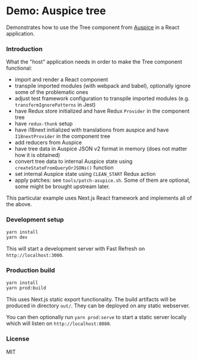 # Demo: Auspice tree

Demonstrates how to use the Tree component from [Auspice](https://github.com/nextstrain/auspice) in a React application.

### Introduction

What the "host" application needs in order to make the Tree component functional:

- import and render a React component
- transpile imported modules (with webpack and babel), optionally ignore some of the problematic ones
- adjust test framework configuration to transpile imported modules (e.g. `transformIgnorePatterns` in Jest)
- have Redux store initialized and have Redux `Provider` in the component tree
- have `redux-thunk` setup
- have i18next initialized with translations from auspice and have `I18nextProvider` in the component tree
- add reducers from Auspice
- have tree data in Auspice JSON v2 format in memory (does not matter how it is obtained)
- convert tree data to internal Auspice state using `createStateFromQueryOrJSONs()` function
- set internal Auspice state using `CLEAN_START` Redux action
- apply patches: see `tools/patch-asupice.sh`. Some of them are optional, some might be brought upstream later.

This particular example uses Next.js React framework and implements all of the above.

### Development setup

```bash
yarn install
yarn dev

```

This will start a development server with Fast Refresh on `http://localhost:3000`.

### Production build

```bash
yarn install
yarn prod:build

```

This uses Next.js static export functionality. The build artifacts will be produced in directory `out/`. They can be
deployed on any static webserver.

You can then optionally run `yarn prod:serve` to start a static server locally which will listen on
`http://localhost:8080`.

### License

MIT
